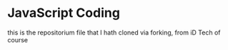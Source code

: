 # JavaScript Coding
this is the repositorium file that I hath cloned via forking, from iD Tech of course